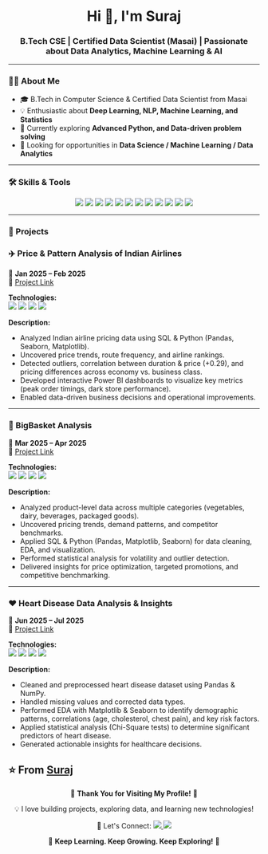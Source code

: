 <h1 align="center">Hi 👋, I'm Suraj</h1>
<h3 align="center">B.Tech CSE | Certified Data Scientist (Masai) | Passionate about Data Analytics, Machine Learning & AI</h3>

---

### 👨‍💻 About Me
- 🎓 B.Tech in Computer Science & Certified Data Scientist from Masai  
- 💡 Enthusiastic about **Deep Learning, NLP, Machine Learning, and Statistics**  
- 🌱 Currently exploring **Advanced Python, and Data-driven problem solving**  
- 🔭 Looking for opportunities in **Data Science / Machine Learning / Data Analytics**

---

### 🛠️ Skills & Tools
<p align="center">
  <img src="https://img.shields.io/badge/Python-3776AB?style=for-the-badge&logo=python&logoColor=white"/>
  <img src="https://img.shields.io/badge/SQL-4479A1?style=for-the-badge&logo=MySQL&logoColor=white"/>
  <img src="https://img.shields.io/badge/Pandas-150458?style=for-the-badge&logo=pandas&logoColor=white"/>
  <img src="https://img.shields.io/badge/Numpy-013243?style=for-the-badge&logo=numpy&logoColor=white"/>
  <img src="https://img.shields.io/badge/Machine%20Learning-F7931E?style=for-the-badge&logo=scikitlearn&logoColor=white"/>
  <img src="https://img.shields.io/badge/Deep%20Learning-FF6F00?style=for-the-badge&logo=tensorflow&logoColor=white"/>
  <img src="https://img.shields.io/badge/TensorFlow-FF6F00?style=for-the-badge&logo=tensorflow&logoColor=white"/>
  <img src="https://img.shields.io/badge/Keras-D00000?style=for-the-badge&logo=keras&logoColor=white"/>
  <img src="https://img.shields.io/badge/NLP-5A31F4?style=for-the-badge&logo=adobe&logoColor=white"/>
  <img src="https://img.shields.io/badge/Statistics-008080?style=for-the-badge&logo=gnuplot&logoColor=white"/>
  <img src="https://img.shields.io/badge/Power%20BI-F2C811?style=for-the-badge&logo=powerbi&logoColor=black"/>
  <img src="https://img.shields.io/badge/Excel-217346?style=for-the-badge&logo=microsoftexcel&logoColor=white"/>
</p>


---
### 🚀 Projects

### ✈️ Price & Pattern Analysis of Indian Airlines
📅 **Jan 2025 – Feb 2025**  
🔗 [Project Link](https://github.com/Surajmate21/Indian-Airlines-Ticket-Price)  

**Technologies:**  
<img src="https://img.shields.io/badge/Python-3776AB?style=for-the-badge&logo=python&logoColor=white"/> 
<img src="https://img.shields.io/badge/SQL-4479A1?style=for-the-badge&logo=MySQL&logoColor=white"/>
<img src="https://img.shields.io/badge/Statistics-008080?style=for-the-badge&logo=gnuplot&logoColor=white"/>
<img src="https://img.shields.io/badge/EDA-FF6F00?style=for-the-badge&logo=apacheairflow&logoColor=white"/>

**Description:**  
- Analyzed Indian airline pricing data using SQL & Python (Pandas, Seaborn, Matplotlib).  
- Uncovered price trends, route frequency, and airline rankings.  
- Detected outliers, correlation between duration & price (+0.29), and pricing differences across economy vs. business class.  
- Developed interactive Power BI dashboards to visualize key metrics (peak order timings, dark store performance).  
- Enabled data-driven business decisions and operational improvements.

---

### 🛒 BigBasket Analysis
📅 **Mar 2025 – Apr 2025**  
🔗 [Project Link](https://github.com/Surajmate21/Big-basket-analysis-)  

**Technologies:**  
<img src="https://img.shields.io/badge/Python-3776AB?style=for-the-badge&logo=python&logoColor=white"/>
<img src="https://img.shields.io/badge/SQL-4479A1?style=for-the-badge&logo=MySQL&logoColor=white"/>
<img src="https://img.shields.io/badge/Excel-217346?style=for-the-badge&logo=microsoftexcel&logoColor=white"/>
<img src="https://img.shields.io/badge/EDA-FF6F00?style=for-the-badge&logo=apacheairflow&logoColor=white"/>

**Description:**  
- Analyzed product-level data across multiple categories (vegetables, dairy, beverages, packaged goods).  
- Uncovered pricing trends, demand patterns, and competitor benchmarks.  
- Applied SQL & Python (Pandas, Matplotlib, Seaborn) for data cleaning, EDA, and visualization.  
- Performed statistical analysis for volatility and outlier detection.  
- Delivered insights for price optimization, targeted promotions, and competitive benchmarking.

---

### ❤️ Heart Disease Data Analysis & Insights
📅 **Jun 2025 – Jul 2025**  
🔗 [Project Link](https://github.com/AkashKushwahait7/build-weak-4)  

**Technologies:**  
<img src="https://img.shields.io/badge/Python-3776AB?style=for-the-badge&logo=python&logoColor=white"/>
<img src="https://img.shields.io/badge/SQL-4479A1?style=for-the-badge&logo=MySQL&logoColor=white"/>
<img src="https://img.shields.io/badge/Excel-217346?style=for-the-badge&logo=microsoftexcel&logoColor=white"/>
<img src="https://img.shields.io/badge/EDA-FF6F00?style=for-the-badge&logo=apacheairflow&logoColor=white"/>

**Description:**  
- Cleaned and preprocessed heart disease dataset using Pandas & NumPy.  
- Handled missing values and corrected data types.  
- Performed EDA with Matplotlib & Seaborn to identify demographic patterns, correlations (age, cholesterol, chest pain), and key risk factors.  
- Applied statistical analysis (Chi-Square tests) to determine significant predictors of heart disease.  
- Generated actionable insights for healthcare decisions.


⭐️ From [Suraj](https://github.com/Surajmate21)
---

<p align="center">
  🙏 <b>Thank You for Visiting My Profile!</b> 🙏
</p>

<p align="center">
  💡 I love building projects, exploring data, and learning new technologies!  
</p>

<p align="center">
  🔗 Let's Connect:  
  <a href="https://www.linkedin.com/in/suraj-mate12/">
    <img src="https://img.shields.io/badge/LinkedIn-0A66C2?style=for-the-badge&logo=linkedin&logoColor=white"/>
  </a>
  <a href="https://github.com/Surajmate21">
    <img src="https://img.shields.io/badge/GitHub-181717?style=for-the-badge&logo=github&logoColor=white"/>
  </a>
</p>

<p align="center">
  🚀 <b>Keep Learning. Keep Growing. Keep Exploring!</b> 🚀
</p>

